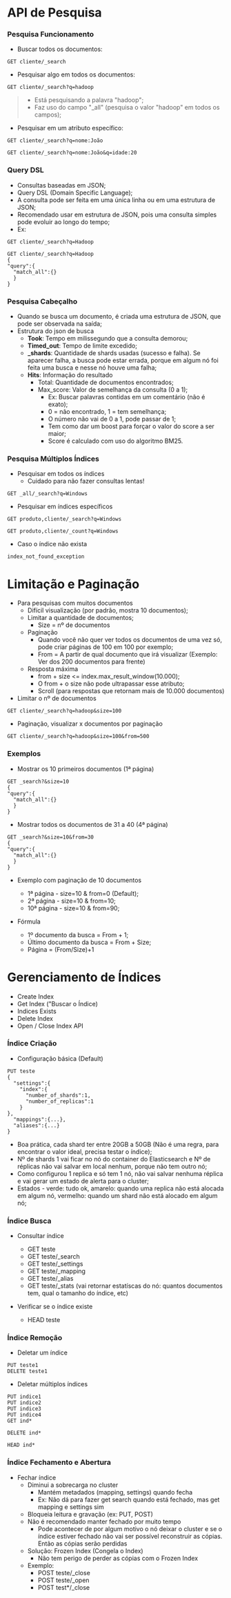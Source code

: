 # API de Pesquisa

### Pesquisa Funcionamento

- Buscar todos os documentos:
```
GET cliente/_search
```
- Pesquisar algo em todos os documentos:  
```
GET cliente/_search?q=hadoop
```  
> - Está pesquisando a palavra "hadoop";  
> - Faz uso do campo "_all" (pesquisa o valor "hadoop" em todos os campos);  
  
- Pesquisar em um atributo específico:
```
GET cliente/_search?q=nome:João
```
```
GET cliente/_search?q=nome:João&q=idade:20
```
### Query DSL

- Consultas baseadas em JSON;
- Query DSL (Domain Specific Language);
- A consulta pode ser feita em uma única linha ou em uma estrutura de JSON;
- Recomendado usar em estrutura de JSON, pois uma consulta simples pode evoluir ao longo do tempo;
- Ex:
```
GET cliente/_search?q=Hadoop
```
```
GET cliente/_search?q=Hadoop
{
"query":{
  "match_all":{}
  }
}
```
### Pesquisa Cabeçalho

- Quando se busca um documento, é criada uma estrutura de JSON, que pode ser observada na saída;
- Estrutura do json de busca
  - **Took**: Tempo em milissegundo que a consulta demorou;
  - **Timed_out**: Tempo de limite excedido;
  - **_shards**: Quantidade de shards usadas (sucesso e falha). Se aparecer falha, a busca pode estar errada, porque em algum nó foi feita uma busca e nesse nó houve uma falha;
  - **Hits**: Informação do resultado
    - Total: Quantidade de documentos encontrados;
    - Max_score: Valor de semelhança da consulta (0 a 1);
      - Ex: Buscar palavras contidas em um comentário (não é exato);
      - 0 = não encontrado, 1 = tem semelhança;
      - O número não vai de 0 a 1, pode passar de 1;
      - Tem como dar um boost para forçar o valor do score a ser maior;
      - Score é calculado com uso do algoritmo BM25.  

### Pesquisa Múltiplos Índices

- Pesquisar em todos os índices
  - Cuidado para não fazer consultas lentas!
```
GET _all/_search?q=Windows
```

- Pesquisar em índices específicos
```
GET produto,cliente/_search?q=Windows
```
```
GET produto,cliente/_count?q=Windows
```
- Caso o índice não exista
```
index_not_found_exception
```

# Limitação e Paginação
- Para pesquisas com muitos documentos
  - Difícil visualização (por padrão, mostra 10 documentos);
  - Limitar a quantidade de documentos;
    - Size = nº de documentos
  - Paginação
    - Quando você não quer ver todos os documentos de uma vez só, pode criar páginas de 100 em 100 por exemplo; 
    - From = A partir de qual documento que irá visualizar (Exemplo: Ver dos 200 documentos para frente)
  - Resposta máxima
    - from + size <= index.max_result_window(10.000);
    - O from + o size não pode ultrapassar esse atributo;
    - Scroll (para respostas que retornam mais de 10.000 documentos)
- Limitar o nº de documentos
```
GET cliente/_search?q=hadoop&size=100
```
- Paginação, visualizar x documentos por paginação
```
GET cliente/_search?q=hadoop&size=100&from=500
```
### Exemplos

- Mostrar os 10 primeiros documentos (1ª página)
```
GET _search?&size=10
{
"query":{
  "match_all":{}
  }
}
```
- Mostrar todos os documentos de 31 a 40 (4ª página)
```
GET _search?&size=10&from=30
{
"query":{
  "match_all":{}
  }
}
```
- Exemplo com paginação de 10 documentos
  - 1ª página - size=10 & from=0 (Default);
  - 2ª página - size=10 & from=10;
  - 10ª página - size=10 & from=90;

- Fórmula
  - 1º documento da busca = From + 1;
  - Último documento da busca = From + Size;
  - Página = (From/Size)+1

# Gerenciamento de Índices

- Create Index
- Get Index ("Buscar o Índice)
- Indices Exists
- Delete Index
- Open / Close Index API

### Índice Criação

- Configuração básica (Default)

```
PUT teste
{
  "settings":{
    "index":{
      "number_of_shards":1,
      "number_of_replicas":1
    }
},
  "mappings":{...},
  "aliases":{...}
}
```
- Boa prática, cada shard ter entre 20GB a 50GB (Não é uma regra, para encontrar o valor ideal, precisa testar o índice);
- Nº de shards 1 vai ficar no nó do container do Elasticsearch e Nº de réplicas não vai salvar em local nenhum, porque não tem outro nó;
- Como configurou 1 replica e só tem 1 nó, não vai salvar nenhuma réplica e vai gerar um estado de alerta para o cluster;
- Estados - verde: tudo ok, amarelo: quando uma replica não está alocada em algum nó, vermelho: quando um shard não está alocado em algum nó;

### Índice Busca

- Consultar índice
  - GET teste
  - GET teste/_search
  - GET teste/_settings
  - GET teste/_mapping
  - GET teste/_alias
  - GET teste/_stats (vai retornar estatíscas do nó: quantos documentos tem, qual o tamanho do índice, etc)

- Verificar se o índice existe
  - HEAD teste

### Índice Remoção

- Deletar um índice
```
PUT teste1
DELETE teste1
```
- Deletar múltiplos índices
```
PUT indice1
PUT indice2
PUT indice3
PUT indice4
GET ind*

DELETE ind*

HEAD ind*
```

### Índice Fechamento e Abertura

- Fechar índice
  - Diminui a sobrecarga no cluster
    - Mantém metadados (mapping, settings) quando fecha
    - Ex: Não dá para fazer get search quando está fechado, mas get mapping e settings sim
  - Bloqueia leitura e gravação (ex: PUT, POST)
  - Não é recomendado manter fechado por muito tempo
    - Pode acontecer de por algum motivo o nó deixar o cluster e se o índice estiver fechado não vai ser possível reconstruir as cópias. Então as cópias serão perdidas 
  - Solução: Frozen Index (Congela o Index)
    - Não tem perigo de perder as cópias com o Frozen Index
  - Exemplo:
    - POST teste/_close
    - POST teste/_open
    - POST test*/_close
   
